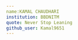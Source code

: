 ```yaml
---
name:KAMAL CHAUDHARI
institution: BBDNITM 
quote: Never Stop Leaning 
github_user: Kamal9651
---
```

